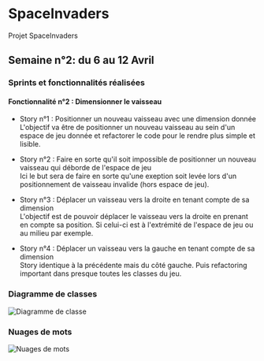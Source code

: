# SpaceInvaders
Projet SpaceInvaders


## Semaine n°2: du 6 au 12 Avril
### Sprints et fonctionnalités réalisées
#### Fonctionnalité n°2 : Dimensionner le vaisseau

* Story n°1 : Positionner un nouveau vaisseau avec une dimension donnée <br>
  L'objectif va être de positionner un nouveau vaisseau au sein d'un espace de jeu donnée et refactorer le code pour le rendre plus simple et lisible.

* Story n°2 : Faire en sorte qu'il soit impossible de positionner un nouveau vaisseau qui déborde de l'espace de jeu <br>
  Ici le but sera de faire en sorte qu'une exeption soit levée lors d'un positionnement de vaisseau invalide (hors espace de jeu).

* Story n°3 : Déplacer un vaisseau vers la droite en tenant compte de sa dimension <br>
  L'objectif est de pouvoir déplacer le vaisseau vers la droite en prenant en compte sa position. Si celui-ci est à l'extrémité de l'espace de jeu ou au milieu par exemple.

* Story n°4 : Déplacer un vaisseau vers la gauche en tenant compte de sa dimension <br>
  Story identique à la précédente mais du côté gauche. Puis refactoring important dans presque toutes les classes du jeu. 

### Diagramme de classes
![Diagramme de classe](image/DiagrammeMetier.gif)

### Nuages de mots
![Nuages de mots](depot/spaceinvaders/image/nuagesDeMot.png)
